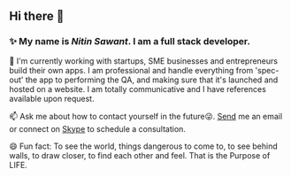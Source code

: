 ## Hi there 👋

### ✨ My name is <em><strong>Nitin Sawant</strong></em>. I am a full stack developer.

🌱 I'm currently working with startups, SME businesses and entrepreneurs build their own apps. I am professional and handle everything from 'spec-out' the app to performing the QA, and making sure that it's launched and hosted on a website. I am totally communicative and I have references available upon request.

📫 Ask me about how to contact yourself in the future😜. [Send](mailto:nitin@devnitin.com) me an email or connect on [Skype](https://join.skype.com/vf00tYHEXShb) to schedule a consultation.

😄 Fun fact: To see the world, things dangerous to come to, to see behind walls, to draw closer, to find each other and feel. That is the Purpose of LIFE.
